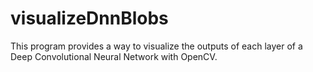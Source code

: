 # visualizeDnnBlobs
This program provides a way to visualize the outputs of each layer of a Deep Convolutional Neural Network with OpenCV.
